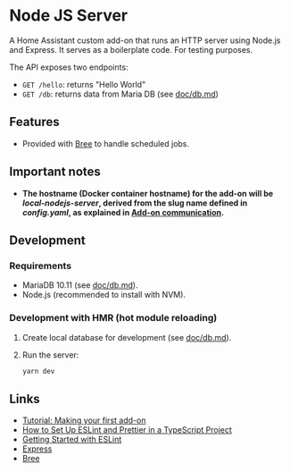 # Node JS Server

A Home Assistant custom add-on that runs an HTTP server using Node.js and Express. It serves as a boilerplate code. For testing purposes.

The API exposes two endpoints:

- `GET /hello`: returns "Hello World"
- `GET /db`: returns data from Maria DB (see [doc/db.md](doc/db.md))

## Features

- Provided with [Bree](https://www.npmjs.com/package/bree) to handle scheduled jobs.

## Important notes

- **The hostname (Docker container hostname) for the add-on will be *local-nodejs-server*, derived from the slug name defined in *config.yaml*, as explained in [Add-on communication](https://developers.home-assistant.io/docs/add-ons/communication).**

## Development

### Requirements

- MariaDB 10.11 (see [doc/db.md](doc/db.md)).
- Node.js (recommended to install with NVM).

### Development with HMR (hot module reloading)

1. Create local database for development (see [doc/db.md](doc/db.md)).
2. Run the server:

    ```bash
    yarn dev
    ```

## Links

- [Tutorial: Making your first add-on](https://developers.home-assistant.io/docs/add-ons/tutorial)
- [How to Set Up ESLint and Prettier in a TypeScript Project](https://dev.to/forhad96/-how-to-set-up-eslint-and-prettier-in-a-typescript-project-3pi2)
- [Getting Started with ESLint](https://eslint.org/docs/latest/use/getting-started)
- [Express](https://expressjs.com/)
- [Bree](https://www.npmjs.com/package/bree)
